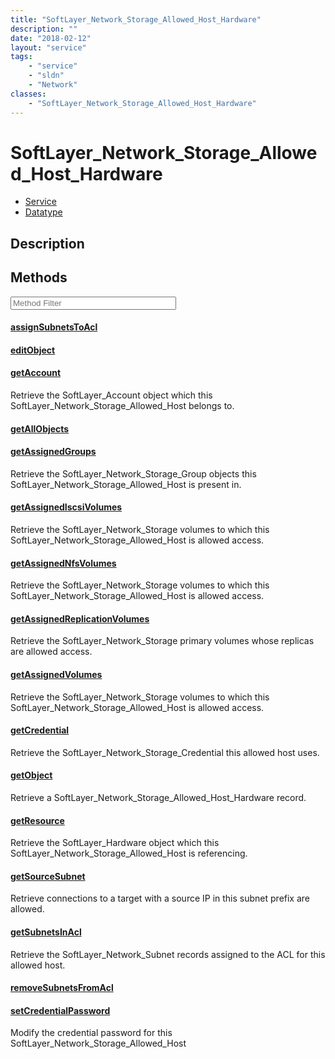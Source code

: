 ```yaml
---
title: "SoftLayer_Network_Storage_Allowed_Host_Hardware"
description: ""
date: "2018-02-12"
layout: "service"
tags:
    - "service"
    - "sldn"
    - "Network"
classes:
    - "SoftLayer_Network_Storage_Allowed_Host_Hardware"
---
```

# SoftLayer_Network_Storage_Allowed_Host_Hardware
<div id='service-datatype'>
    <ul id='sldn-reference-tabs'>
    <li id='service'> <a href='/reference/services/SoftLayer_Network_Storage_Allowed_Host_Hardware' >Service</a></li>    <li id='datatype'> <a href='/reference/datatypes/SoftLayer_Network_Storage_Allowed_Host_Hardware' >Datatype</a></li>
    </ul>
</div>

## Description




        
<div id="properties" class="content service-content">

## Methods

<div class="view-filters">
    <div class="clearfix">
        <div class="search-input-box">
            <input placeholder="Method Filter" onkeyup="titleSearch(inputId='edit-combine', divId='method-div', elementClass='method-row')" 
                type="text" id="edit-combine" value="" size="30" maxlength="128" class="form-text">
        </div>
    </div>
</div>

<div id="method-div">

<div class="method-row">

#### [assignSubnetsToAcl](/reference/services/SoftLayer_Network_Storage_Allowed_Host_Hardware/assignSubnetsToAcl)

</div>

<div class="method-row">

#### [editObject](/reference/services/SoftLayer_Network_Storage_Allowed_Host_Hardware/editObject)

</div>

<div class="method-row">

#### [getAccount](/reference/services/SoftLayer_Network_Storage_Allowed_Host_Hardware/getAccount)
Retrieve the SoftLayer_Account object which this SoftLayer_Network_Storage_Allowed_Host belongs to.
</div>

<div class="method-row">

#### [getAllObjects](/reference/services/SoftLayer_Network_Storage_Allowed_Host_Hardware/getAllObjects)

</div>

<div class="method-row">

#### [getAssignedGroups](/reference/services/SoftLayer_Network_Storage_Allowed_Host_Hardware/getAssignedGroups)
Retrieve the SoftLayer_Network_Storage_Group objects this SoftLayer_Network_Storage_Allowed_Host is present in.
</div>

<div class="method-row">

#### [getAssignedIscsiVolumes](/reference/services/SoftLayer_Network_Storage_Allowed_Host_Hardware/getAssignedIscsiVolumes)
Retrieve the SoftLayer_Network_Storage volumes to which this SoftLayer_Network_Storage_Allowed_Host is allowed access.
</div>

<div class="method-row">

#### [getAssignedNfsVolumes](/reference/services/SoftLayer_Network_Storage_Allowed_Host_Hardware/getAssignedNfsVolumes)
Retrieve the SoftLayer_Network_Storage volumes to which this SoftLayer_Network_Storage_Allowed_Host is allowed access.
</div>

<div class="method-row">

#### [getAssignedReplicationVolumes](/reference/services/SoftLayer_Network_Storage_Allowed_Host_Hardware/getAssignedReplicationVolumes)
Retrieve the SoftLayer_Network_Storage primary volumes whose replicas are allowed access.
</div>

<div class="method-row">

#### [getAssignedVolumes](/reference/services/SoftLayer_Network_Storage_Allowed_Host_Hardware/getAssignedVolumes)
Retrieve the SoftLayer_Network_Storage volumes to which this SoftLayer_Network_Storage_Allowed_Host is allowed access.
</div>

<div class="method-row">

#### [getCredential](/reference/services/SoftLayer_Network_Storage_Allowed_Host_Hardware/getCredential)
Retrieve the SoftLayer_Network_Storage_Credential this allowed host uses.
</div>

<div class="method-row">

#### [getObject](/reference/services/SoftLayer_Network_Storage_Allowed_Host_Hardware/getObject)
Retrieve a SoftLayer_Network_Storage_Allowed_Host_Hardware record.
</div>

<div class="method-row">

#### [getResource](/reference/services/SoftLayer_Network_Storage_Allowed_Host_Hardware/getResource)
Retrieve the SoftLayer_Hardware object which this SoftLayer_Network_Storage_Allowed_Host is referencing.
</div>

<div class="method-row">

#### [getSourceSubnet](/reference/services/SoftLayer_Network_Storage_Allowed_Host_Hardware/getSourceSubnet)
Retrieve connections to a target with a source IP in this subnet prefix are allowed.
</div>

<div class="method-row">

#### [getSubnetsInAcl](/reference/services/SoftLayer_Network_Storage_Allowed_Host_Hardware/getSubnetsInAcl)
Retrieve the SoftLayer_Network_Subnet records assigned to the ACL for this allowed host.
</div>

<div class="method-row">

#### [removeSubnetsFromAcl](/reference/services/SoftLayer_Network_Storage_Allowed_Host_Hardware/removeSubnetsFromAcl)

</div>

<div class="method-row">

#### [setCredentialPassword](/reference/services/SoftLayer_Network_Storage_Allowed_Host_Hardware/setCredentialPassword)
Modify the credential password for this SoftLayer_Network_Storage_Allowed_Host
</div>
</div>

</div>

